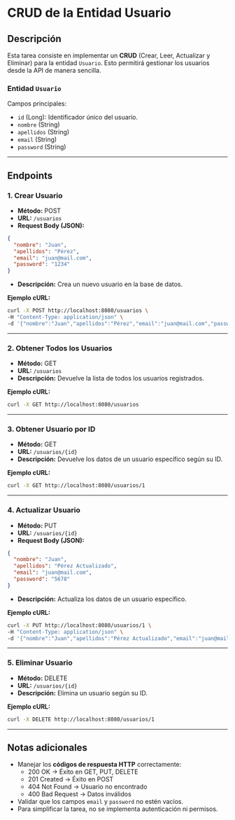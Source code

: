 # CRUD de la Entidad Usuario

## Descripción
Esta tarea consiste en implementar un **CRUD** (Crear, Leer, Actualizar y Eliminar) para la entidad `Usuario`. Esto permitirá gestionar los usuarios desde la API de manera sencilla.

### Entidad `Usuario`
Campos principales:
- `id` (Long): Identificador único del usuario.
- `nombre` (String)
- `apellidos` (String)
- `email` (String)
- `password` (String)


---

## Endpoints

### 1. Crear Usuario
- **Método:** POST  
- **URL:** `/usuarios`  
- **Request Body (JSON):**
```json
{
  "nombre": "Juan",
  "apellidos": "Pérez",
  "email": "juan@mail.com",
  "password": "1234"
}
```
- **Descripción:** Crea un nuevo usuario en la base de datos.

**Ejemplo cURL:**
```bash
curl -X POST http://localhost:8080/usuarios \
-H "Content-Type: application/json" \
-d '{"nombre":"Juan","apellidos":"Pérez","email":"juan@mail.com","password":"1234"}'
```

---

### 2. Obtener Todos los Usuarios
- **Método:** GET  
- **URL:** `/usuarios`  
- **Descripción:** Devuelve la lista de todos los usuarios registrados.

**Ejemplo cURL:**
```bash
curl -X GET http://localhost:8080/usuarios
```

---

### 3. Obtener Usuario por ID
- **Método:** GET  
- **URL:** `/usuarios/{id}`  
- **Descripción:** Devuelve los datos de un usuario específico según su ID.

**Ejemplo cURL:**
```bash
curl -X GET http://localhost:8080/usuarios/1
```

---

### 4. Actualizar Usuario
- **Método:** PUT  
- **URL:** `/usuarios/{id}`  
- **Request Body (JSON):**
```json
{
  "nombre": "Juan",
  "apellidos": "Pérez Actualizado",
  "email": "juan@mail.com",
  "password": "5678"
}
```
- **Descripción:** Actualiza los datos de un usuario específico.

**Ejemplo cURL:**
```bash
curl -X PUT http://localhost:8080/usuarios/1 \
-H "Content-Type: application/json" \
-d '{"nombre":"Juan","apellidos":"Pérez Actualizado","email":"juan@mail.com","password":"5678"}'
```

---

### 5. Eliminar Usuario
- **Método:** DELETE  
- **URL:** `/usuarios/{id}`  
- **Descripción:** Elimina un usuario según su ID.

**Ejemplo cURL:**
```bash
curl -X DELETE http://localhost:8080/usuarios/1
```

---

## Notas adicionales
- Manejar los **códigos de respuesta HTTP** correctamente:
  - 200 OK → Éxito en GET, PUT, DELETE
  - 201 Created → Éxito en POST
  - 404 Not Found → Usuario no encontrado
  - 400 Bad Request → Datos inválidos
- Validar que los campos `email` y `password` no estén vacíos.
- Para simplificar la tarea, no se implementa autenticación ni permisos.
